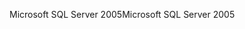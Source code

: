 <span data-ttu-id="80f5c-101">Microsoft SQL Server 2005</span><span class="sxs-lookup"><span data-stu-id="80f5c-101">Microsoft SQL Server 2005</span></span>